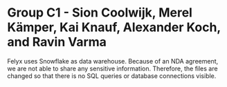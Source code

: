 # Group C1 - Sion Coolwijk, Merel Kämper, Kai Knauf, Alexander Koch, and Ravin Varma

Felyx uses Snowflake as data warehouse. Because of an NDA agreement, we are not able to share any sensitive information. Therefore, the files are changed so that there is no SQL queries or database connections visible. 
